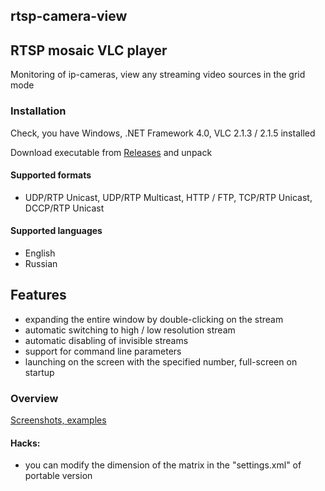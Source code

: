 ## rtsp-camera-view
## RTSP mosaic VLC player

Monitoring of ip-cameras, view any streaming video sources in the grid mode


### Installation
Check, you have Windows, .NET Framework 4.0, VLC 2.1.3 / 2.1.5 installed

Download executable from [Releases](https://github.com/grigory-lobkov/rtsp-camera-view/releases) and unpack


#### Supported formats
- UDP/RTP Unicast, UDP/RTP Multicast, HTTP / FTP, TCP/RTP Unicast, DCCP/RTP Unicast


#### Supported languages
- English
- Russian


## Features
- expanding the entire window by double-clicking on the stream
- automatic switching to high / low resolution stream
- automatic disabling of invisible streams
- support for command line parameters
- launching on the screen with the specified number, full-screen on startup


### Overview
[Screenshots, examples](https://github.com/grigory-lobkov/rtsp-camera-view/wiki/Overview)


#### Hacks:
- you can modify the dimension of the matrix in the "settings.xml" of portable version

